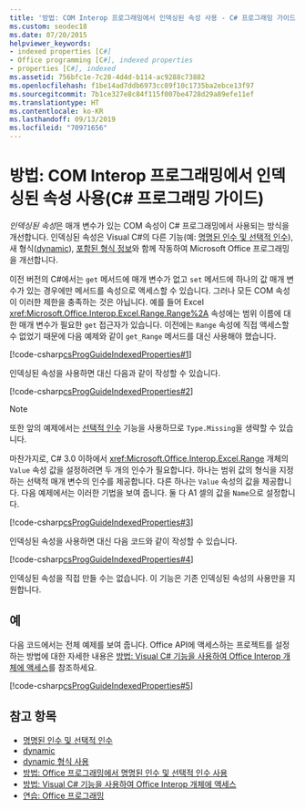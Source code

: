```yaml
---
title: '방법: COM Interop 프로그래밍에서 인덱싱된 속성 사용 - C# 프로그래밍 가이드'
ms.custom: seodec18
ms.date: 07/20/2015
helpviewer_keywords:
- indexed properties [C#]
- Office programming [C#], indexed properties
- properties [C#], indexed
ms.assetid: 756bfc1e-7c28-4d4d-b114-ac9288c73882
ms.openlocfilehash: f1be14ad7ddb6973cc89f10c1735ba2ebce13f97
ms.sourcegitcommit: 7b1ce327e8c84f115f007be4728d29a89efe11ef
ms.translationtype: HT
ms.contentlocale: ko-KR
ms.lasthandoff: 09/13/2019
ms.locfileid: "70971656"
---
```

# <a name="how-to-use-indexed-properties-in-com-interop-programming-c-programming-guide"></a>방법: COM Interop 프로그래밍에서 인덱싱된 속성 사용(C# 프로그래밍 가이드)
*인덱싱된 속성*은 매개 변수가 있는 COM 속성이 C# 프로그래밍에서 사용되는 방식을 개선합니다. 인덱싱된 속성은 Visual C#의 다른 기능(예: [명명된 인수 및 선택적 인수](../classes-and-structs/named-and-optional-arguments.md)), 새 형식([dynamic](../../language-reference/keywords/dynamic.md)), [포함된 형식 정보](../../../standard/assembly/embed-types-visual-studio.md)와 함께 작동하여 Microsoft Office 프로그래밍을 개선합니다.  
  
 이전 버전의 C#에서는 `get` 메서드에 매개 변수가 없고 `set` 메서드에 하나의 값 매개 변수가 있는 경우에만 메서드를 속성으로 액세스할 수 있습니다. 그러나 모든 COM 속성이 이러한 제한을 충족하는 것은 아닙니다. 예를 들어 Excel <xref:Microsoft.Office.Interop.Excel.Range.Range%2A> 속성에는 범위 이름에 대한 매개 변수가 필요한 `get` 접근자가 있습니다. 이전에는 `Range` 속성에 직접 액세스할 수 없었기 때문에 다음 예제와 같이 `get_Range` 메서드를 대신 사용해야 했습니다.  
  
 [!code-csharp[csProgGuideIndexedProperties#1](~/samples/snippets/csharp/VS_Snippets_VBCSharp/csprogguideindexedproperties/cs/program.cs#1)]  
  
 인덱싱된 속성을 사용하면 대신 다음과 같이 작성할 수 있습니다.  
  
 [!code-csharp[csProgGuideIndexedProperties#2](~/samples/snippets/csharp/VS_Snippets_VBCSharp/csprogguideindexedproperties/cs/program.cs#2)]  
  
> [!NOTE]
> 또한 앞의 예제에서는 [선택적 인수](../classes-and-structs/named-and-optional-arguments.md) 기능을 사용하므로 `Type.Missing`을 생략할 수 있습니다.  
  
 마찬가지로, C# 3.0 이하에서 <xref:Microsoft.Office.Interop.Excel.Range> 개체의 `Value` 속성 값을 설정하려면 두 개의 인수가 필요합니다. 하나는 범위 값의 형식을 지정하는 선택적 매개 변수의 인수를 제공합니다. 다른 하나는 `Value` 속성의 값을 제공합니다. 다음 예제에서는 이러한 기법을 보여 줍니다. 둘 다 A1 셀의 값을 `Name`으로 설정합니다.
  
 [!code-csharp[csProgGuideIndexedProperties#3](~/samples/snippets/csharp/VS_Snippets_VBCSharp/csprogguideindexedproperties/cs/program.cs#3)]  
  
 인덱싱된 속성을 사용하면 대신 다음 코드와 같이 작성할 수 있습니다.  
  
 [!code-csharp[csProgGuideIndexedProperties#4](~/samples/snippets/csharp/VS_Snippets_VBCSharp/csprogguideindexedproperties/cs/program.cs#4)]  
  
 인덱싱된 속성을 직접 만들 수는 없습니다. 이 기능은 기존 인덱싱된 속성의 사용만을 지원합니다.  
  
## <a name="example"></a>예  
 다음 코드에서는 전체 예제를 보여 줍니다. Office API에 액세스하는 프로젝트를 설정하는 방법에 대한 자세한 내용은 [방법: Visual C# 기능을 사용하여 Office Interop 개체에 액세스](./how-to-access-office-onterop-objects.md)를 참조하세요.  
  
 [!code-csharp[csProgGuideIndexedProperties#5](~/samples/snippets/csharp/VS_Snippets_VBCSharp/csprogguideindexedproperties/cs/program.cs#5)]  
  
## <a name="see-also"></a>참고 항목

- [명명된 인수 및 선택적 인수](../classes-and-structs/named-and-optional-arguments.md)
- [dynamic](../../language-reference/keywords/dynamic.md)
- [dynamic 형식 사용](../types/using-type-dynamic.md)
- [방법: Office 프로그래밍에서 명명된 인수 및 선택적 인수 사용](../classes-and-structs/how-to-use-named-and-optional-arguments-in-office-programming.md)
- [방법: Visual C# 기능을 사용하여 Office Interop 개체에 액세스](./how-to-access-office-onterop-objects.md)
- [연습: Office 프로그래밍](./walkthrough-office-programming.md)
